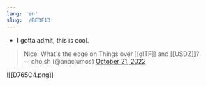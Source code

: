 ```yaml
---
lang: 'en'
slug: '/BE3F13'
---
```


- I gotta admit, this is cool.

> Nice. What's the edge on Things over [[glTF]] and [[USDZ]]?<br/>
> -- cho.sh (@anaclumos) [October 21, 2022](https://twitter.com/anaclumos/status/1583597674342686720?ref_src=twsrc%5Etfw)

![[D765C4.png]]
